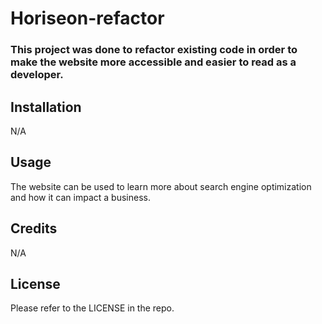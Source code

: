 # Horiseon-refactor
### This project was done to refactor existing code in order to make the website more accessible and easier to read as a developer.

## Installation
N/A

## Usage
The website can be used to learn more about search engine optimization and how it can impact a business.

## Credits
N/A

## License
Please refer to the LICENSE in the repo.